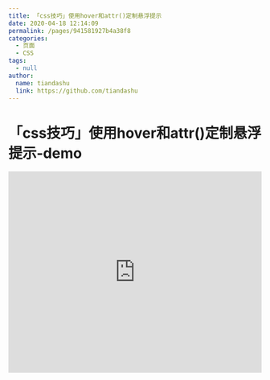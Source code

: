 ```yaml
---
title: 「css技巧」使用hover和attr()定制悬浮提示
date: 2020-04-18 12:14:09
permalink: /pages/941581927b4a38f8
categories: 
  - 页面
  - CSS
tags: 
  - null
author: 
  name: tiandashu
  link: https://github.com/tiandashu
---
```

# 「css技巧」使用hover和attr()定制悬浮提示-demo

<iframe height="400" style="width: 100%;" scrolling="no" title="【CSS：行为】使用:hover和attr()定制悬浮提示" src="https://codepen.io/tiandashu/embed/vYNKNaq?height=400&theme-id=light&default-tab=css,result" frameborder="no" allowtransparency="true" allowfullscreen="true" loading="lazy">
  See the Pen <a href='https://codepen.io/tiandashu/pen/vYNKNaq'>【CSS：行为】使用:hover和attr()定制悬浮提示</a> by tiandashu
  (<a href='https://codepen.io/tiandashu'>@tiandashu</a>) on <a href='https://codepen.io'>CodePen</a>.
</iframe>

<!-- more -->